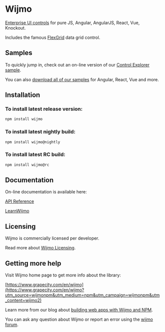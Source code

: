# Wijmo


[Enterprise UI controls](https://www.grapecity.com/en/wijmo?utm_source=wijmonpm&utm_medium=npm&utm_campaign=wijmonpm&utm_content=wijmo1) for pure JS, Angular, AngularJS, React, Vue, Knockout.

Includes the famous [FlexGrid](https://www.grapecity.com/en/wijmo-flexgrid?utm_source=wijmonpm&utm_medium=npm&utm_campaign=wijmonpm&utm_content=flexgrid) data grid control.

## Samples
To quickly jump in, check out an on-line version of our [Control Explorer sample](http://demos.wijmo.com/5/Angular2/Explorer/Explorer/#/infra/intro?utm_source=wijmonpm&utm_medium=npm&utm_campaign=wijmonpm&utm_content=controlexp).

You can also [download all of our samples](https://www.grapecity.com/en/download/wijmo-npm?utm_source=wijmonpm&utm_medium=npm&utm_campaign=wijmonpm&utm_content=download) for Angular, React, Vue and more.

## Installation

### To install latest release version:
```sh
npm install wijmo
```
### To install latest nightly build:
```sh
npm install wijmo@nightly
```
### To install latest RC build:
```sh
npm install wijmo@rc
```

## Documentation

On-line documentation is available here:

 [API Reference](http://demos.wijmo.com/5/Angular/WijmoHelp/WijmoHelp/?utm_source=wijmonpm&utm_medium=npm&utm_campaign=wijmonpm&utm_content=api)

 [LearnWijmo](http://demos.wijmo.com/5/PureJS/LearnWijmo/LearnWijmo/?utm_source=wijmonpm&utm_medium=npm&utm_campaign=wijmonpm&utm_content=learnwijmo)


## Licensing
Wijmo is commercially licensed per developer. 

Read more about [Wijmo Licensing](https://www.grapecity.com/en/licensing/wijmo?utm_source=wijmonpm&utm_medium=npm&utm_campaign=wijmonpm&utm_content=licensing).

## Getting more help

Visit Wijmo home page to get more info about the library:

[https://www.grapecity.com/en/wijmo](https://www.grapecity.com/en/wijmo?utm_source=wijmonpm&utm_medium=npm&utm_campaign=wijmonpm&utm_content=wijmo2)

Learn more from our blog about [building web apps with Wijmo and NPM](https://www.grapecity.com/en/blogs/building-web-apps-with-wijmo-and-npm).

You can ask any question about Wijmo or report an error using the [wijmo forum](https://www.grapecity.com/en/forums/wijmo?utm_source=wijmonpm&utm_medium=npm&utm_campaign=wijmonpm&utm_content=forums).